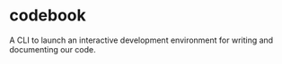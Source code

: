 # codebook
A CLI to launch an interactive development environment for writing and documenting our code.
